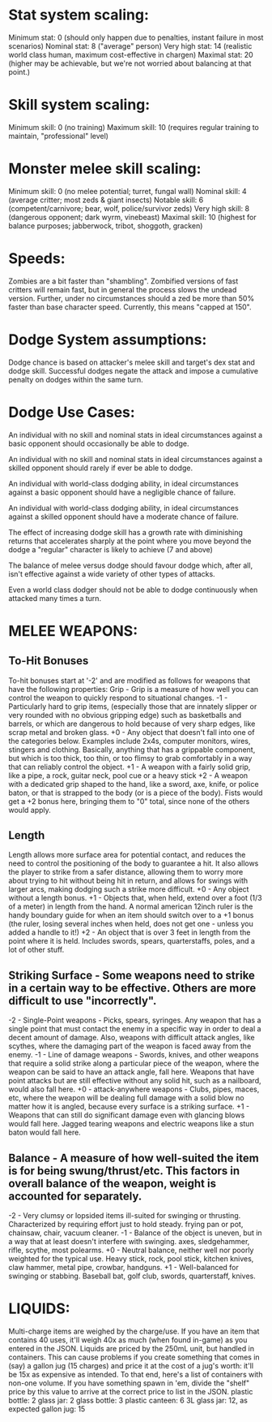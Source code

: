 # Stat system scaling:
Minimum stat: 0 (should only happen due to penalties, instant failure in most scenarios)
Nominal stat: 8 ("average" person)
Very high stat: 14 (realistic world class human, maximum cost-effective in chargen)
Maximal stat: 20 (higher may be achievable, but we're not worried about balancing at that point.)

# Skill system scaling:
Minimum skill: 0 (no training)
Maximum skill: 10 (requires regular training to maintain, "professional" level)

# Monster melee skill scaling:
Minimum skill: 0 (no melee potential; turret, fungal wall)
Nominal skill: 4 (average critter; most zeds & giant insects)
Notable skill: 6 (competent/carnivore; bear, wolf, police/survivor zeds)
Very high skill: 8 (dangerous opponent; dark wyrm, vinebeast)
Maximal skill: 10 (highest for balance purposes; jabberwock, tribot, shoggoth, gracken)

# Speeds:
Zombies are a bit faster than "shambling". Zombified versions of fast critters will remain fast, but in general the process slows the undead version. Further, under no circumstances should a zed be more than 50% faster than base character speed. Currently, this means "capped at 150".

# Dodge System assumptions:
Dodge chance is based on attacker's melee skill and target's dex stat and dodge skill.
Successful dodges negate the attack and impose a cumulative penalty on dodges within the same turn.

# Dodge Use Cases:
An individual with no skill and nominal stats in ideal circumstances against a basic opponent should occasionally be able to dodge.

An individual with no skill and nominal stats in ideal circumstances against a skilled opponent should rarely if ever be able to dodge.

An individual with world-class dodging ability, in ideal circumstances against a basic opponent should have a negligible chance of failure.

An individual with world-class dodging ability, in ideal circumstances against a skilled opponent should have a moderate chance of failure.

The effect of increasing dodge skill has a growth rate with diminishing returns that accelerates sharply at the point where you move beyond the dodge a "regular" character is likely to achieve (7  and above)

The balance of melee versus dodge should favour dodge which, after all, isn't effective against a wide variety of other types of attacks.

Even a world class dodger should not be able to dodge continuously when attacked many times a turn.

# MELEE WEAPONS:
## To-Hit Bonuses
To-hit bonuses start at '-2' and are modified as follows for weapons that have the following properties:
Grip - Grip is a measure of how well you can control the weapon to quickly respond to situational changes.
-1 - Particularly hard to grip items, (especially those that are innately slipper or very rounded with no obvious gripping edge) such as basketballs and barrels, or which are dangerous to hold because of very sharp edges, like scrap metal and broken glass.
+0 - Any object that doesn't fall into one of the categories below. Examples include 2x4s, computer monitors, wires, stingers and clothing. Basically, anything that has a grippable component, but which is too thick, too thin, or too flimsy to grab comfortably in a way that can reliably control the object.
+1 - A weapon with a fairly solid grip, like a pipe, a rock, guitar neck, pool cue or a heavy stick
+2 - A weapon with a dedicated grip shaped to the hand, like a sword, axe, knife, or police baton, or that is strapped to the body (or is a piece of the body). Fists would get a +2 bonus here, bringing them to "0" total, since none of the others would apply.

## Length
Length allows more surface area for potential contact, and reduces the need to control the positioning of the body to guarantee a hit. It also allows the player to strike from a safer distance, allowing them to worry more about trying to hit without being hit in return, and allows for swings with larger arcs, making dodging such a strike more difficult.
+0 - Any object without a length bonus.
+1 - Objects that, when held, extend over a foot (1/3 of a meter) in length from the hand. A normal american 12inch ruler is the handy boundary guide for when an item should switch over to a +1 bonus (the ruler, losing several inches when held, does not get one - unless you added a handle to it!)
+2 - An object that is over 3 feet in length from the point where it is held. Includes swords, spears, quarterstaffs, poles, and a lot of other stuff.

## Striking Surface - Some weapons need to strike in a certain way to be effective. Others are more difficult to use "incorrectly".
-2 - Single-Point weapons - Picks, spears, syringes. Any weapon that has a single point that must contact the enemy in a specific way in order to deal a decent amount of damage. Also, weapons with difficult attack angles, like scythes, where the damaging part of the weapon is faced away from the enemy.
-1 - Line of damage weapons - Swords, knives, and other weapons that require a solid strike along a particular piece of the weapon, where the weapon can be said to have an attack angle, fall here. Weapons that have point attacks but are still effective without any solid hit, such as a nailboard, would also fall here.
+0 - attack-anywhere weapons - Clubs, pipes, maces, etc, where the weapon will be dealing full damage with a solid blow no matter how it is angled, because every surface is a striking surface.
+1 - Weapons that can still do significant damage even with glancing blows would fall here. Jagged tearing weapons and electric weapons like a stun baton would fall here.

## Balance - A measure of how well-suited the item is for being swung/thrust/etc. This factors in overall balance of the weapon, weight is accounted for separately.
-2 - Very clumsy or lopsided items ill-suited for swinging or thrusting.  Characterized by requiring effort just to hold steady.  frying pan or pot, chainsaw, chair, vacuum cleaner.
-1 - Balance of the object is uneven, but in a way that at least doesn't interfere with swinging. axes, sledgehammer, rifle, scythe, most polearms.
+0 - Neutral balance, neither well nor poorly weighted for the typical use. Heavy stick, rock, pool stick, kitchen knives, claw hammer, metal pipe, crowbar, handguns.
+1 - Well-balanced for swinging or stabbing.  Baseball bat, golf club, swords, quarterstaff, knives.

# LIQUIDS:
Multi-charge items are weighed by the charge/use.  If you have an item that contains 40 uses, it'll weigh 40x as much (when found in-game) as you entered in the JSON.
Liquids are priced by the 250mL unit, but handled in containers.  This can cause problems if you create something that comes in (say) a gallon jug (15 charges) and price it at the cost of a jug's worth: it'll be 15x as expensive as intended.
To that end, here's a list of containers with non-one volume.  If you have something spawn in 'em, divide the "shelf" price by this value to arrive at the correct price to list in the JSON.
plastic bottle: 2
glass jar: 2
glass bottle: 3
plastic canteen: 6
3L glass jar: 12, as expected
gallon jug: 15